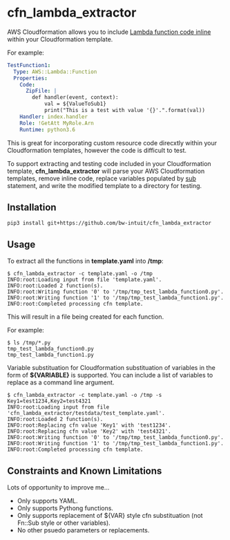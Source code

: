 # cfn_lambda_extractor

AWS Cloudformation allows you to include [Lambda function code inline](https://docs.aws.amazon.com/AWSCloudFormation/latest/UserGuide/aws-properties-lambda-function-code.html)
within your Cloudformation template.

For example:

```yaml
TestFunction1:
  Type: AWS::Lambda::Function
  Properties:
    Code:
      ZipFile: |
        def handler(event, context):
            val = ${ValueToSub1}
            print("This is a test with value '{}'.".format(val))
    Handler: index.handler
    Role: !GetAtt MyRole.Arn
    Runtime: python3.6
```

This is great for incorporating custom resource code direcxtly within your Cloudformation
templates, however the code is difficult to test.

To support extracting and testing code included in your Cloudformation template, **cfn_lambda_extractor**
will parse your AWS Cloudformation templates, remove inline code, replace variables
populated by [sub](https://docs.aws.amazon.com/AWSCloudFormation/latest/UserGuide/intrinsic-function-reference-sub.html)
statement, and write the modified template to a directory for testing.

## Installation

```shell
pip3 install git+https://github.com/bw-intuit/cfn_lambda_extractor
```
## Usage

To extract all the functions in **template.yaml** into **/tmp**:

```
$ cfn_lambda_extractor -c template.yaml -o /tmp
INFO:root:Loading input from file 'template.yaml'.
INFO:root:Loaded 2 function(s).
INFO:root:Writing function '0' to '/tmp/tmp_test_lambda_function0.py'.
INFO:root:Writing function '1' to '/tmp/tmp_test_lambda_function1.py'.
INFO:root:Completed processing cfn template.
```

This will result in a file being created for each function.

For example:

```
$ ls /tmp/*.py
tmp_test_lambda_function0.py
tmp_test_lambda_function1.py
```

Variable substituation for Cloudformation substituation of variables in the form
of **${VARIABLE}** is supported.  You can include a list of variables to replace as
a command line argument.

```
$ cfn_lambda_extractor -c template.yaml -o /tmp -s Key1=test1234,Key2=test4321
INFO:root:Loading input from file 'cfn_lambda_extractor/testdata/test_template.yaml'.
INFO:root:Loaded 2 function(s).
INFO:root:Replacing cfn value 'Key1' with 'test1234'.
INFO:root:Replacing cfn value 'Key2' with 'test4321'.
INFO:root:Writing function '0' to '/tmp/tmp_test_lambda_function0.py'.
INFO:root:Writing function '1' to '/tmp/tmp_test_lambda_function1.py'.
INFO:root:Completed processing cfn template.
```

## Constraints and Known Limitations

Lots of opportunity to improve me...

* Only supports YAML.
* Only supports Pythong functions.
* Only supports replacement of ${VAR} style cfn substituation (not Fn::Sub style or other variables).
* No other psuedo parameters or replacements.
